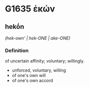 # G1635 ἑκών

## hekṓn

_(hek-own' | hek-ONE | ake-ONE)_

### Definition

of uncertain affinity; voluntary; willingly.

- unforced, voluntary, willing
- of one's own will
- of one's own accord

